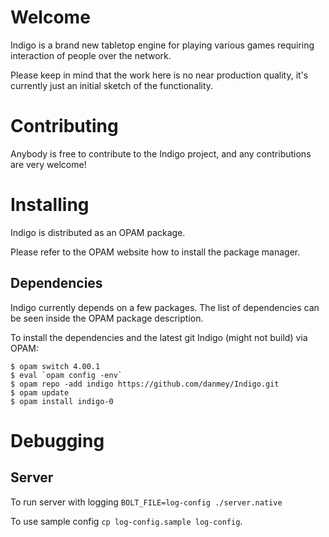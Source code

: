 Welcome
=======

Indigo is a brand new tabletop engine for playing various games requiring interaction of people over the network.

Please keep in mind that the work here is no near production quality, it's currently just an initial sketch of the functionality.

Contributing
============

Anybody is free to contribute to the Indigo project, and any contributions are very welcome!

Installing
==========
Indigo is distributed as an OPAM package.

Please refer to the OPAM website how to install the package manager.

Dependencies
------------

Indigo currently depends on a few packages. The list of dependencies can be seen inside the OPAM package description.

To install the dependencies and the latest git Indigo (might not build) via OPAM:

    $ opam switch 4.00.1
    $ eval `opam config -env`
    $ opam repo -add indigo https://github.com/danmey/Indigo.git
    $ opam update
    $ opam install indigo-0


Debugging
=========

Server
------
To run server with logging `BOLT_FILE=log-config ./server.native`

To use sample config `cp log-config.sample log-config`.
